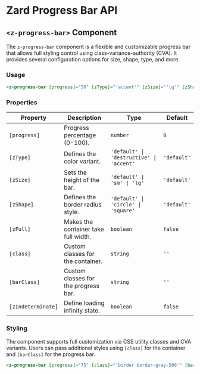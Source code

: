 # Zard Progress Bar API

## `<z-progress-bar>` <span class="api-type-label component">Component</span>

The `z-progress-bar` component is a flexible and customizable progress bar that allows full styling control using class-variance-authority (CVA). It provides several configuration options for size, shape, type, and more.

### **Usage**

```html
<z-progress-bar [progress]="50" [zType]="'accent'" [zSize]="'lg'" [zShape]="'circle'" />
```

### **Properties**

| Property           | Description                          | Type                                     | Default     |
| ------------------ | ------------------------------------ | ---------------------------------------- | ----------- |
| `[progress]`       | Progress percentage (0-100).         | `number`                                 | `0`         |
| `[zType]`          | Defines the color variant.           | `'default' \| 'destructive' \| 'accent'` | `'default'` |
| `[zSize]`          | Sets the height of the bar.          | `'default' \| 'sm' \| 'lg'`              | `'default'` |
| `[zShape]`         | Defines the border radius style.     | `'default' \| 'circle' \| 'square'`      | `'default'` |
| `[zFull]`          | Makes the container take full width. | `boolean`                                | `false`     |
| `[class]`          | Custom classes for the container.    | `string`                                 | `''`        |
| `[barClass]`       | Custom classes for the progress bar. | `string`                                 | `''`        |
| `[zIndeterminate]` | Define loading infinity state.       | `boolean`                                | `false`     |

### **Styling**

The component supports full customization via CSS utility classes and CVA variants. Users can pass additional styles using `[class]` for the container and `[barClass]` for the progress bar.

```html
<z-progress-bar [progress]="75" [class]="'border border-gray-500'" [barClass]="'shadow-lg bg-green-500'" />
```
